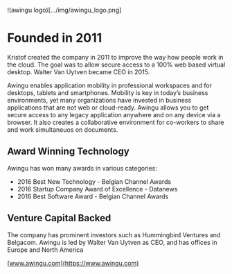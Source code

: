 !(awingu logo)[.../img/awingu_logo.png]

# Founded in 2011

Kristof created the company in 2011 to improve the way how people work in the cloud. The goal was to allow secure access to a 100% web based virtual desktop. Walter Van Uytven became CEO in 2015.

Awingu enables application mobility in professional workspaces and for desktops, tablets and smartphones. Mobility is key in today’s business environments, yet many organizations have invested in business applications that are not web or cloud-ready. Awingu allows you to get secure access to any legacy application anywhere and on any device via a browser. It also creates a collaborative environment for co-workers to share and work simultaneuos on documents.

## Award Winning Technology

Awingu has won many awards in various categories:
- 2016 Best New Technology - Belgian Channel Awards
- 2016 Startup Company Award of Excellence - Datanews
- 2016 Best Software Award - Belgian Channel Awards

## Venture Capital Backed

The company has prominent investors such as Hummingbird Ventures and Belgacom. Awingu is led by Walter Van Uytven as CEO, and has offices in Europe and North America

[www.awingu.com](https://www.awingu.com)